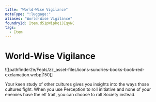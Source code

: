 ```yaml
---
title: "World-Wise Vigilance"
noteType: ":luggage:"
aliases: "World-Wise Vigilance"
foundryId: Item.d51pWipkq1JEqyNC
tags:
  - Item
---
```


# World-Wise Vigilance
![[pathfinder2e/Feats/zz_asset-files/icons-sundries-books-book-red-exclamation.webp|150]]

Your keen study of other cultures gives you insights into the ways those cultures fight. When you use Perception to roll initiative and none of your enemies have the elf trait, you can choose to roll Society instead.
